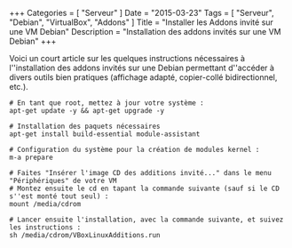 +++
Categories = [ "Serveur" ]
Date = "2015-03-23"
Tags = [ "Serveur", "Debian", "VirtualBox", "Addons" ]
Title = "Installer les Addons invité sur une VM Debian"
Description = "Installation des addons invités sur une VM Debian"
+++

Voici un court article sur les quelques instructions nécessaires à l''installation des addons invités sur une Debian permettant d''accéder à divers outils bien pratiques (affichage adapté, copier-collé bidirectionnel, etc.).
<!--more-->

    # En tant que root, mettez à jour votre système :
    apt-get update -y && apt-get upgrade -y

    # Installation des paquets nécessaires
    apt-get install build-essential module-assistant

    # Configuration du système pour la création de modules kernel :
    m-a prepare

    # Faites "Insérer l'image CD des additions invité..." dans le menu "Périphériques" de votre VM
    # Montez ensuite le cd en tapant la commande suivante (sauf si le CD s''est monté tout seul) :
    mount /media/cdrom

    # Lancer ensuite l'installation, avec la commande suivante, et suivez les instructions :
    sh /media/cdrom/VBoxLinuxAdditions.run

